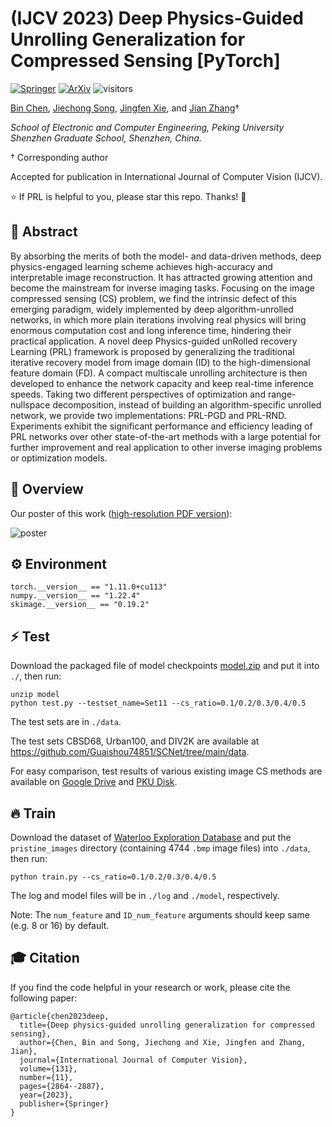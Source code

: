 # (IJCV 2023) Deep Physics-Guided Unrolling Generalization for Compressed Sensing [PyTorch]

[![Springer](https://img.shields.io/badge/Springer-Paper-<COLOR>.svg)](https://link.springer.com/article/10.1007/s11263-023-01814-w) [![ArXiv](https://img.shields.io/badge/ArXiv-Paper-<COLOR>.svg)](https://arxiv.org/abs/2307.08950) ![visitors](https://visitor-badge.laobi.icu/badge?page_id=Guaishou74851.PRL)

[Bin Chen](https://scholar.google.com/citations?hl=en&user=aZDNm98AAAAJ), [Jiechong Song](https://scholar.google.com/citations?user=EBOtupAAAAAJ), [Jingfen Xie](https://scholar.google.com/citations?user=FKYnbiMAAAAJ), and [Jian Zhang](https://jianzhang.tech/)†

*School of Electronic and Computer Engineering, Peking University Shenzhen Graduate School, Shenzhen, China.*

† Corresponding author

Accepted for publication in International Journal of Computer Vision (IJCV).

⭐ If PRL is helpful to you, please star this repo. Thanks! 🤗

## 📝 Abstract

By absorbing the merits of both the model- and data-driven methods, deep physics-engaged learning scheme achieves high-accuracy and interpretable image reconstruction. It has attracted growing attention and become the mainstream for inverse imaging tasks. Focusing on the image compressed sensing (CS) problem, we find the intrinsic defect of this emerging paradigm, widely implemented by deep algorithm-unrolled networks, in which more plain iterations involving real physics will bring enormous computation cost and long inference time, hindering their practical application. A novel deep Physics-guided unRolled recovery Learning (PRL) framework is proposed by generalizing the traditional iterative recovery model from image domain (ID) to the high-dimensional feature domain (FD). A compact multiscale unrolling architecture is then developed to enhance the network capacity and keep real-time inference speeds. Taking two different perspectives of optimization and range-nullspace decomposition, instead of building an algorithm-specific unrolled network, we provide two implementations: PRL-PGD and PRL-RND. Experiments exhibit the significant performance and efficiency leading of PRL networks over other state-of-the-art methods with a large potential for further improvement and real application to other inverse imaging problems or optimization models.

## 🍭 Overview

Our poster of this work ([high-resolution PDF version](https://drive.google.com/file/d/1FhE6DhD4-yP04GZUc59uys79jT_OVcxx/view?usp=drive_link)):

![poster](figs/PRL-poster.png)

## ⚙ Environment

```shell
torch.__version__ == "1.11.0+cu113"
numpy.__version__ == "1.22.4"
skimage.__version__ == "0.19.2"
```

## ⚡ Test

Download the packaged file of model checkpoints [model.zip](https://drive.google.com/file/d/1C9hFf4qFaqROy0F8pS-t64x3JOxe8wmo/view?usp=drive_link) and put it into `./`, then run:

```shell
unzip model
python test.py --testset_name=Set11 --cs_ratio=0.1/0.2/0.3/0.4/0.5
```

The test sets are in `./data`.

The test sets CBSD68, Urban100, and DIV2K are available at https://github.com/Guaishou74851/SCNet/tree/main/data.

For easy comparison, test results of various existing image CS methods are available on [Google Drive](https://drive.google.com/drive/folders/1Lif_7N_bCyILFLac5JcOtJ9cWpGBNVCd) and [PKU Disk](https://disk.pku.edu.cn/link/AA1C2D8A08050744449CBFCAB51A846B2D).

## 🔥 Train

Download the dataset of [Waterloo Exploration Database](https://kedema.org/project/exploration/index.html) and put the `pristine_images` directory (containing 4744 `.bmp` image files) into `./data`, then run:

```
python train.py --cs_ratio=0.1/0.2/0.3/0.4/0.5
```

The log and model files will be in `./log` and `./model`, respectively.

Note: The `num_feature` and `ID_num_feature` arguments should keep same (e.g. 8 or 16) by default.

## 🎓 Citation

If you find the code helpful in your research or work, please cite the following paper:

```
@article{chen2023deep,
  title={Deep physics-guided unrolling generalization for compressed sensing},
  author={Chen, Bin and Song, Jiechong and Xie, Jingfen and Zhang, Jian},
  journal={International Journal of Computer Vision},
  volume={131},
  number={11},
  pages={2864--2887},
  year={2023},
  publisher={Springer}
}
```
